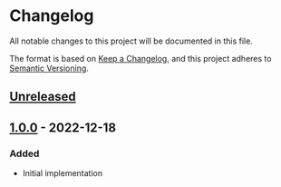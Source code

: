 # Changelog

All notable changes to this project will be documented in this file.

The format is based on [Keep a Changelog](https://keepachangelog.com/en/1.0.0/),
and this project adheres to [Semantic Versioning](https://semver.org/spec/v2.0.0.html).

## [Unreleased]

## [1.0.0] - 2022-12-18

### Added 

- Initial implementation

[unreleased]: https://github.com/oli77za/chlog-tool/compare/1.0.0...HEAD
[1.0.0]: https://github.com/oli77za/chlog-tool/releases/tag/1.0.0

